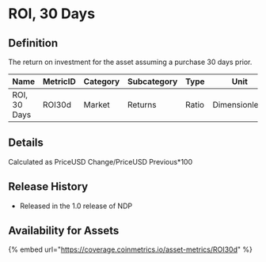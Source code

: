 # ROI, 30 Days

## Definition

The return on investment for the asset assuming a purchase 30 days prior.[\
](https://docs.coinmetrics.io/info/metrics/ROI30d)

| Name         | MetricID | Category | Subcategory | Type  | Unit          | Interval |
| ------------ | -------- | -------- | ----------- | ----- | ------------- | -------- |
| ROI, 30 Days | ROI30d   | Market   | Returns     | Ratio | Dimensionless | 1 Day    |

## Details

Calculated as PriceUSD Change/PriceUSD Previous\*100 &#x20;

## Release History

* Released in the 1.0 release of NDP

## Availability for Assets

{% embed url="https://coverage.coinmetrics.io/asset-metrics/ROI30d" %}
